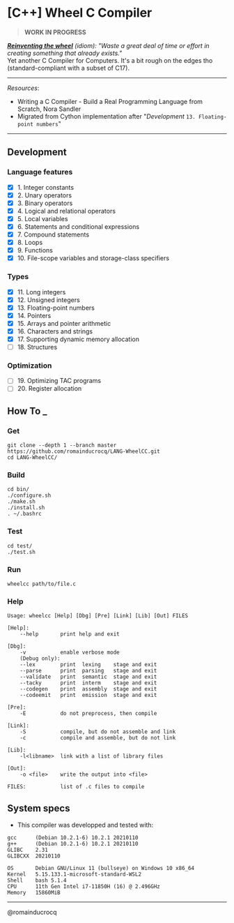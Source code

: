 # [C++] Wheel C Compiler
> **WORK IN PROGRESS**

*__<ins>Reinventing the wheel</ins>__ (idiom): "Waste a great deal of time or effort in creating something that already exists."*  
Yet another C Compiler for Computers. It's a bit rough on the edges tho (standard-compliant with a subset of C17).  

****
_Resources_:
- Writing a C Compiler - Build a Real Programming Language from Scratch, Nora Sandler
- Migrated from Cython implementation after "_Development_ `13. Floating-point numbers`"
****

## Development

### Language features

- [x] 1\. Integer constants  
- [x] 2\. Unary operators  
- [x] 3\. Binary operators  
- [x] 4\. Logical and relational operators  
- [x] 5\. Local variables  
- [x] 6\. Statements and conditional expressions  
- [x] 7\. Compound statements  
- [x] 8\. Loops  
- [x] 9\. Functions  
- [x] 10\. File-scope variables and storage-class specifiers  

### Types

- [x] 11\. Long integers  
- [x] 12\. Unsigned integers  
- [x] 13\. Floating-point numbers  
- [x] 14\. Pointers  
- [x] 15\. Arrays and pointer arithmetic  
- [x] 16\. Characters and strings  
- [x] 17\. Supporting dynamic memory allocation  
- [ ] 18\. Structures  

### Optimization

- [ ] 19\. Optimizing TAC programs  
- [ ] 20\. Register allocation  

## How To _

### Get
```
git clone --depth 1 --branch master https://github.com/romainducrocq/LANG-WheelCC.git
cd LANG-WheelCC/
```

### Build
```
cd bin/
./configure.sh
./make.sh
./install.sh
. ~/.bashrc
```

### Test
```
cd test/
./test.sh
```

### Run
```
wheelcc path/to/file.c
```

### Help
```
Usage: wheelcc [Help] [Dbg] [Pre] [Link] [Lib] [Out] FILES

[Help]:
    --help       print help and exit

[Dbg]:
    -v           enable verbose mode
    (Debug only):
    --lex        print  lexing    stage and exit
    --parse      print  parsing   stage and exit
    --validate   print  semantic  stage and exit
    --tacky      print  interm    stage and exit
    --codegen    print  assembly  stage and exit
    --codeemit   print  emission  stage and exit

[Pre]:
    -E           do not preprocess, then compile

[Link]:
    -S           compile, but do not assemble and link
    -c           compile and assemble, but do not link

[Lib]:
    -l<libname>  link with a list of library files

[Out]:
    -o <file>    write the output into <file>

FILES:           list of .c files to compile
```

## System specs

- This compiler was developped and tested with:  
```
gcc      (Debian 10.2.1-6) 10.2.1 20210110
g++      (Debian 10.2.1-6) 10.2.1 20210110
GLIBC    2.31
GLIBCXX  20210110

OS       Debian GNU/Linux 11 (bullseye) on Windows 10 x86_64
Kernel   5.15.133.1-microsoft-standard-WSL2
Shell    bash 5.1.4
CPU      11th Gen Intel i7-11850H (16) @ 2.496GHz
Memory   15860MiB
```

****

@romainducrocq
